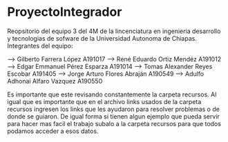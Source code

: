 # ProyectoIntegrador
Reopsitorio del equipo 3 del 4M de la lincenciatura en ingenieria desarrollo y tecnologias de sofware de la Universidad Autonoma de Chiapas.
Integrantes del equipo: 

--> Gilberto Farrera López A191017
--> René Eduardo Ortiz Mendéz A191012 
--> Edgar Emmanuel Pérez Esparza A191014
--> Tomas Alexander Reyes Escobar A191405
--> Jorge Arturo Flores Abraján A190549
--> Adulfo Adhonai Alfaro Vazquez A190550

Es importante que este revisando constantemente la carpeta recursos.
Al igual que es importante que en el archivo links usados de la carpeta recursos ingresen los links que les ayudaron para resolver problemas o de donde se guiaron.
De igual forma si tienen algun ejemplo que pueda servir para hacer mas facil el trabajo subalo a la carpeta recursos para que todos podamos acceder a esos datos.
